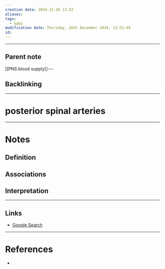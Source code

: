 ```yaml
---
creation date: 2024-12-26 13:52
aliases: 
tags:
  - baby
modification date: Thursday, 26th December 2024, 13:52:49
id:
---
```

---

## Parent note
[[PNS blood supply]]---
## Backlinking


---
# posterior spinal arteries


---
# Notes

## Definition

## Associations

## Interpretation

---
## Links
- [Google Search](https://www.google.com/search?q=posterior+spinal+arteries)

---
# References
+ 